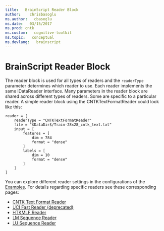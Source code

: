 ```yaml
---
title:   BrainScript Reader Block
author:    chrisbasoglu
ms.author:   cbasoglu
ms.date:   03/15/2017
ms.prod: cntk
ms.custom:   cognitive-toolkit
ms.topic:   conceptual
ms.devlang:   brainscript
---
```


# BrainScript Reader Block 

The reader block is used for all types of readers and the `readerType`  parameter determines which reader to use. Each reader implements the same IDataReader interface. Many parameters in the reader block are shared across different types of readers. Some are specific to a particular reader. A simple reader block using the CNTKTextFormatReader could look like this:

    reader = [
        readerType = "CNTKTextFormatReader"
        file = "$DataDir$/Train-28x28_cntk_text.txt"
        input = [
            features = [
                dim = 784
                format = "dense"
            ]
            labels = [
                dim = 10
                format = "dense"
            ]
        ]
    ]

You can explore different reader settings in the configurations of the [Examples](./Examples.md). For details regarding specific readers see these corresponding pages:

* [CNTK Text Format Reader](./BrainScript-CNTKTextFormat-Reader.md)
* [UCI Fast Reader (deprecated)](./BrainScript-UCI-Fast-Reader.md)
* [HTKMLF Reader](./BrainScript-HTKMLF-Reader.md)
* [LM Sequence Reader](./BrainScript-LM-Sequence-Reader.md)
* [LU Sequence Reader](./BrainScript-LU-Sequence-Reader.md)
